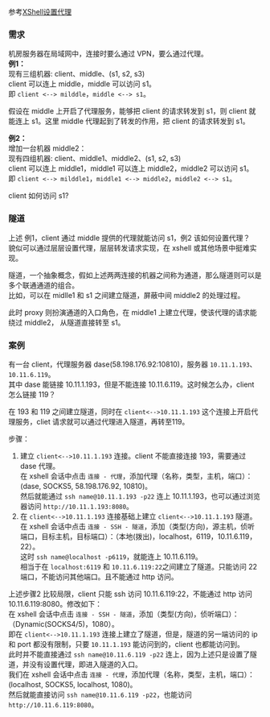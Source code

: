参考[XShell设置代理](https://blog.csdn.net/a351945755/article/details/22572529)

### 需求
机房服务器在局域网中，连接时要么通过 VPN，要么通过代理。  
**例1：**  
现有三组机器: client、middle、(s1, s2, s3)  
client 可以连上 middle，middle 可以访问 s1。  
即 `client <--> milddle`，`middle <--> s1`。  

假设在 middle 上开启了代理服务，能够把 client 的请求转发到 s1，则 client 就能连上 s1。这里 middle 代理起到了转发的作用，把 client 的请求转发到 s1。  

**例2：**  
增加一台机器 middle2：  
现有四组机器: client、middle1、middle2、(s1, s2, s3)  
client 可以连上 middle1，middle1 可以连上 middle2，middle2 可以访问 s1。  
即 `client <--> milddle1`，`middle1 <--> middle2`，`middle2 <--> s1`。 

client 如何访问 s1?

### 隧道
上述 例1，client 通过 middle 提供的代理就能访问 s1，例2 该如何设置代理？  
貌似可以通过层层设置代理，层层转发请求实现，在 xshell 或其他场景中挺难实现。  

隧道，一个抽象概念，假如上述两两连接的机器之间称为通道，那么隧道则可以是多个联通通道的组合。  
比如，可以在 midlle1 和 s1 之间建立隧道，屏蔽中间 middle2 的处理过程。  

此时 proxy 则扮演通道的入口角色，在 middle1 上建立代理，使该代理的请求能绕过 middle2， 从隧道直接转至 s1。

### 案例
有一台 client，代理服务器 dase(58.198.176.92:10810)，服务器 `10.11.1.193`、`10.11.6.119`。  
其中 dase 能链接 10.11.1.193，但是不能连接 10.11.6.119。这时候怎么办，client 怎么链接 119？  

在 193 和 119 之间建立隧道，同时在 `client<-->10.11.1.193` 这个连接上开启代理服务，cliet 请求就可以通过代理进入隧道，再转至119。

步骤：  
1. 建立 `client<-->10.11.1.193` 连接。client 不能直接连接 193，需要通过 dase 代理。  
   在 xshell 会话中点击 `连接 - 代理`，添加代理（名称，类型，主机，端口）：(dase, SOCKS5, 58.198.176.92, 10810)。  
   然后就能通过 `ssh name@10.11.1.193 -p22` 连上 10.11.1.193，也可以通过浏览器访问 `http://10.11.1.193:8080`。
2. 在 `client<-->10.11.1.193` 连接基础上建立 `client<-->10.11.1.193` 隧道。  
   在 xshell 会话中点击 `连接 - SSH - 隧道`，添加（类型(方向)，源主机，侦听端口，目标主机，目标端口）：（本地(拨出)，localhost，6119，10.11.6.119，22）。  
   这时 `ssh name@localhost -p6119`，就能连上 10.11.6.119。  
   相当于在 `localhost:6119` 和 `10.11.6.119:22`之间建立了隧道。只能访问 22 端口，不能访问其他端口。且不能通过 http 访问。

上述步骤2 比较局限，client 只能 ssh 访问 10.11.6.119:22，不能通过 http 访问 10.11.6.119:8080。修改如下：  
在 xshell 会话中点击 `连接 - SSH - 隧道`，添加（类型(方向)，侦听端口）：（Dynamic(SOCKS4/5)，1080）。  
即在 `client<-->10.11.1.193` 连接上建立了隧道，但是，隧道的另一端访问的 ip 和 port 都没有限制，只要 `10.11.1.193` 能访问到的，client 也都能访问到。  
此时并不能直接通过 `ssh name@10.11.6.119 -p22` 连上，因为上述只是设置了隧道，并没有设置代理，即进入隧道的入口。  
我们在 xshell 会话中点击 `连接 - 代理`，添加代理（名称，类型，主机，端口）：(localhost, SOCKS5, localhost, 1080)。  
然后就能直接访问 `ssh name@10.11.6.119 -p22`，也能访问 `http://10.11.6.119:8080`。